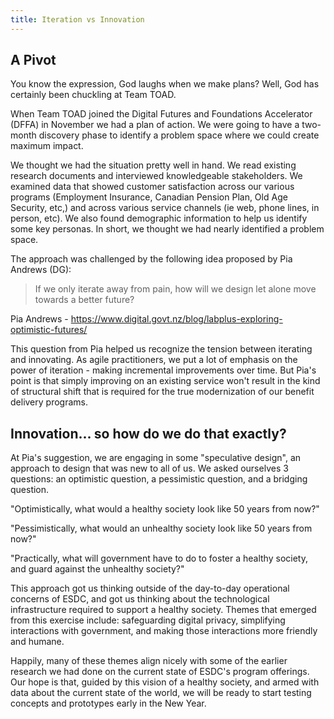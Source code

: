 ```yaml
---
title: Iteration vs Innovation
---
```


## A Pivot

You know the expression, God laughs when we make plans? Well, God has certainly been chuckling at Team TOAD.

When Team TOAD joined the Digital Futures and Foundations Accelerator (DFFA) in November we had a plan of action. We were going to have a two-month discovery phase to identify a problem space where we could create maximum impact.

We thought we had the situation pretty well in hand. We read existing research documents and interviewed knowledgeable stakeholders. We examined data that showed customer satisfaction across our various programs (Employment Insurance, Canadian Pension Plan, Old Age Security, etc,) and across various service channels (ie web, phone lines, in person, etc). We also found demographic information to help us identify some key personas. In short, we thought we had nearly identified a problem space.

The approach was challenged by the following idea proposed by Pia Andrews (DG):

>If we only iterate away from pain, how will we design let alone move towards a better future?

Pia Andrews - https://www.digital.govt.nz/blog/labplus-exploring-optimistic-futures/

This question from Pia helped us recognize the tension between iterating and innovating. As agile practitioners, we put a lot of emphasis on the power of iteration - making incremental improvements over time. But Pia's point is that simply improving on an existing service won't result in the kind of structural shift that is required for the true modernization of our benefit delivery programs.

## Innovation... so how do we do that exactly?

At Pia's suggestion, we are engaging in some "speculative design", an approach to design that was new to all of us. We asked ourselves 3 questions: an optimistic question, a pessimistic question, and a bridging question. 

"Optimistically, what would a healthy society look like 50 years from now?"

"Pessimistically, what would an unhealthy society look like 50 years from now?"

"Practically, what will government have to do to foster a healthy society, and guard against the unhealthy society?"

This approach got us thinking outside of the day-to-day operational concerns of ESDC, and got us thinking about the technological infrastructure required to support a healthy society. Themes that emerged from this exercise include: safeguarding digital privacy, simplifying interactions with government, and making those interactions more friendly and humane.

Happily, many of these themes align nicely with some of the earlier research we had done on the current state of ESDC's program offerings. Our hope is that, guided by this vision of a healthy society, and armed with data about the current state of the world, we will be ready to start testing concepts and prototypes early in the New Year.
